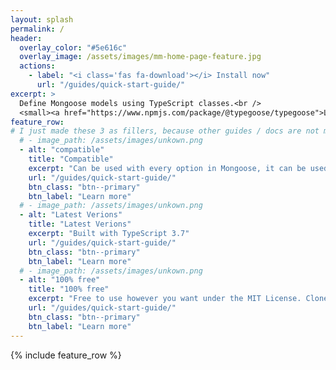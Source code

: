 ```yaml
---
layout: splash
permalink: /
header:
  overlay_color: "#5e616c"
  overlay_image: /assets/images/mm-home-page-feature.jpg
  actions:
    - label: "<i class='fas fa-download'></i> Install now"
      url: "/guides/quick-start-guide/"
excerpt: >
  Define Mongoose models using TypeScript classes.<br />
  <small><a href="https://www.npmjs.com/package/@typegoose/typegoose">Latest release v6.0.X</a></small>
feature_row:
# I just made these 3 as fillers, because other guides / docs are not made yet
  # - image_path: /assets/images/unkown.png
  - alt: "compatible"
    title: "Compatible"
    excerpt: "Can be used with every option in Mongoose, it can be used down to NodeJS 8.10.0"
    url: "/guides/quick-start-guide/"
    btn_class: "btn--primary"
    btn_label: "Learn more"
  # - image_path: /assets/images/unkown.png
  - alt: "Latest Verions"
    title: "Latest Verions"
    excerpt: "Built with TypeScript 3.7"
    url: "/guides/quick-start-guide/"
    btn_class: "btn--primary"
    btn_label: "Learn more"
  # - image_path: /assets/images/unkown.png
  - alt: "100% free"
    title: "100% free"
    excerpt: "Free to use however you want under the MIT License. Clone it, fork it, customize it... whatever!"
    url: "/guides/quick-start-guide/"
    btn_class: "btn--primary"
    btn_label: "Learn more"      
---
```


{% include feature_row %}
